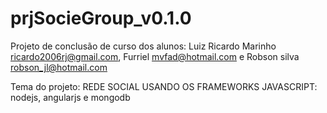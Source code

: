 prjSocieGroup_v0.1.0
==================


Projeto de conclusão de curso dos alunos: Luiz Ricardo Marinho <ricardo2006rj@gmail.com>, Furriel <mvfad@hotmail.com> e Robson silva <robson_jl@hotmail.com>

Tema do projeto: REDE SOCIAL USANDO OS FRAMEWORKS JAVASCRIPT: nodejs, angularjs e mongodb
